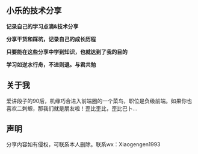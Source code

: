 ## 小乐的技术分享

**记录自己的学习点滴&技术分享**

**分享干货和踩坑，记录自己的成长历程**

**只要能在这些分享中学到知识，也就达到了我的目的**

**学习如逆水行舟，不进则退。与君共勉**

## 关于我

爱讲段子的90后，机缘巧合进入前端圈的一个菜鸟，职位是负级前端。如果你也喜欢二刺螈，那我们就是朋友啦！歪比歪比，歪比巴卜...

## 声明

分享内容如有侵权，可联系本人删除。联系wx：Xiaogengen1993
